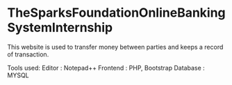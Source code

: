# TheSparksFoundationOnlineBankingSystemInternship
This website is used to transfer money between parties and keeps a record of transaction.

Tools used:
Editor : Notepad++
Frontend : PHP, Bootstrap
Database : MYSQL

